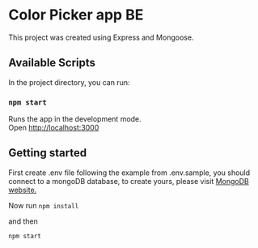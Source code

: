 # Color Picker app BE

This project was created using Express and Mongoose.

## Available Scripts

In the project directory, you can run:

### `npm start`

Runs the app in the development mode.\
Open [http://localhost:3000](http://localhost:3000)

## Getting started

First create .env file following the example from .env.sample, 
you should connect to a mongoDB database, to create yours, please visit [MongoDB website.](https://www.mongodb.com/basics/create-database)

Now run
`npm install`

and then

`npm start`